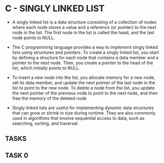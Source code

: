# C - SINGLY LINKED LIST

* A singly linked list is a data structure consisting of a collection of nodes where each node stores a value and a reference (or pointer) to the next node in the list. The first node in the list is called the head, and the last node points to NULL.

* The C programming language provides a way to implement singly linked lists using structures and pointers. To create a singly linked list, you start by defining a structure for each node that contains a data member and a pointer to the next node. Then, you create a pointer to the head of the list, which initially points to NULL.

* To insert a new node into the list, you allocate memory for a new node, set its data member, and update the next pointer of the last node in the list to point to the new node. To delete a node from the list, you update the next pointer of the previous node to point to the next node, and then free the memory of the deleted node

* Singly linked lists are useful for implementing dynamic data structures that can grow or shrink in size during runtime. They are also commonly used in algorithms that involve sequential access to data, such as searching, sorting, and traversal.


## TASKS

## TASK 0
